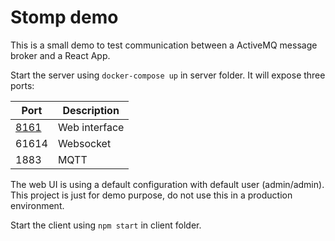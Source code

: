 # Stomp demo

This is a small demo to test communication between a ActiveMQ message broker and a React App.

Start the server using `docker-compose up` in server folder. It will expose three ports:

| Port                          | Description   |
| ----------------------------- | ------------- |
| [8161](http://localhost:8161) | Web interface |
| 61614                         | Websocket     |
| 1883                          | MQTT          |

The web UI is using a default configuration with default user (admin/admin). 
This project is just for demo purpose, do not use this in a production environment.

Start the client using `npm start` in client folder.